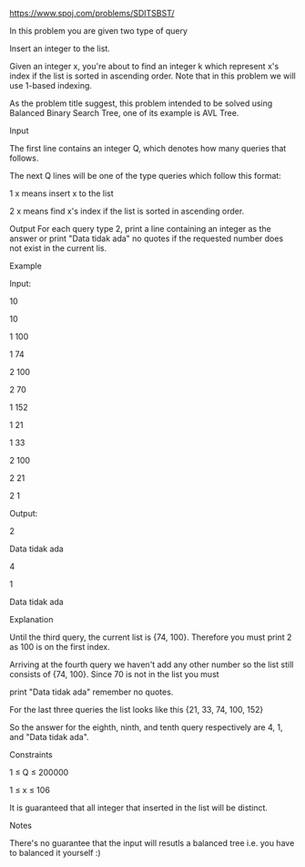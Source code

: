https://www.spoj.com/problems/SDITSBST/

In this problem you are given two type of query

Insert an integer to the list.

Given an integer x, you're about to find an integer k which represent x's index if the list is sorted in ascending order. Note that in this problem we will use 1-based indexing.

As the problem title suggest, this problem intended to be solved using Balanced Binary Search Tree, one of its example is AVL Tree.

Input

The first line contains an integer Q, which denotes how many queries that follows.

The next Q lines will be one of the type queries which follow this format:

1 x means insert x to the list

2 x means find x's index if the list is sorted in ascending order.

Output
For each query type 2, print a line containing an integer as the answer or print "Data tidak ada" no quotes if the requested number does not exist in the current lis.

Example

Input:

  10

  10

1 100

1 74

2 100

2 70

1 152

1 21

1 33

2 100

2 21

2 1

Output:

2

Data tidak ada

4

1

Data tidak ada

Explanation

Until the third query, the current list is {74, 100}. Therefore you must print 2 as 100 is on the first index.

Arriving at the fourth query we haven't add any other number so the list still consists of {74, 100}. Since 70 is not in the list you must 

print "Data tidak ada" remember no quotes.

For the last three queries the list looks like this {21, 33, 74, 100, 152}

So the answer for the eighth, ninth, and tenth query respectively are 4, 1, and "Data tidak ada".

Constraints 

1 ≤ Q ≤ 200000

1 ≤ x ≤ 106 

It is guaranteed that all integer that inserted in the list will be distinct.

Notes

There's no guarantee that the input will resutls a balanced tree i.e. you have to balanced it yourself :)